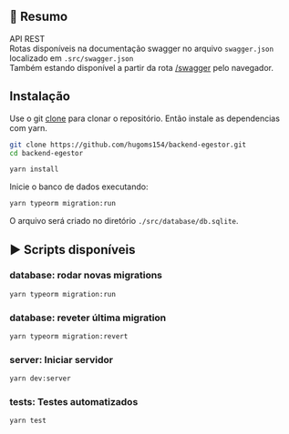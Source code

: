 ## :memo: Resumo
API REST<br />
Rotas disponíveis na documentação swagger no arquivo `swagger.json` localizado em `.src/swagger.json`<br />
Também estando disponível a partir da rota [/swagger](http://localhost:3333/swagger) pelo navegador.

## Instalação
Use o git [clone](https://git-scm.com/docs/git-clone) para clonar o repositório. Então instale as dependencias com yarn.
```bash
git clone https://github.com/hugoms154/backend-egestor.git
cd backend-egestor

yarn install
```

Inicie o banco de dados executando:
```bash
yarn typeorm migration:run
```
O arquivo será criado no diretório `./src/database/db.sqlite`.

## :arrow_forward: Scripts disponíveis

### database: rodar novas migrations
```bash
yarn typeorm migration:run
```

### database: reveter última migration
```bash
yarn typeorm migration:revert
```

### server: Iniciar servidor
```bash
yarn dev:server
```
### tests: Testes automatizados
```bash
yarn test
```
